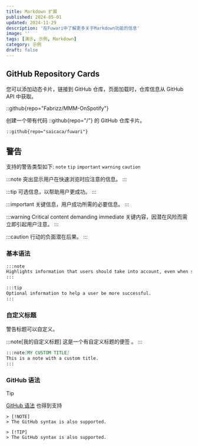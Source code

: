 ```yaml
---
title: Markdown 扩展
published: 2024-05-01
updated: 2024-11-29
description: '在Fuwari中了解更多关于Markdown功能的信息'
image: ''
tags: [演示, 示例, Markdown]
category: 示例
draft: false 
---
```


## GitHub Repository Cards
您可以添加动态卡片，链接到 GitHub 仓库，页面加载时，仓库信息从 GitHub API 中获取。

::github{repo="Fabrizz/MMM-OnSpotify"}

创建一个带有代码 ::github{repo="<owner>/<repo>"} 的 GitHub 仓库卡片。

```markdown
::github{repo="saicaca/fuwari"}
```

## 警告

支持的警告类型如下: `note` `tip` `important` `warning` `caution`

:::note
突出显示用户在快速浏览时应注意的信息。
:::

:::tip
可选信息，以帮助用户更成功。
:::

:::important
关键信息，用户成功所需的必要信息。
:::

:::warning
Critical content demanding immediate 关键内容，因潜在风险而需立即引起用户注意。
:::

:::caution
行动的负面潜在后果。
:::

### 基本语法

```markdown
:::note
Highlights information that users should take into account, even when skimming.
:::

:::tip
Optional information to help a user be more successful.
:::
```

### 自定义标题

警告标题可以自定义。

:::note[我的自定义标题]
这是一个有自定义标题的便签 。
:::

```markdown
:::note[MY CUSTOM TITLE]
This is a note with a custom title.
:::
```

### GitHub 语法

> [!TIP]
> [GitHub 语法](https://github.com/orgs/community/discussions/16925) 也得到支持

```
> [!NOTE]
> The GitHub syntax is also supported.

> [!TIP]
> The GitHub syntax is also supported.
```
